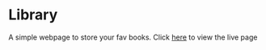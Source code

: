 # Library
A simple webpage to store your fav books.
Click [here](https://bikash3024.github.io/Library/) to view the live page
